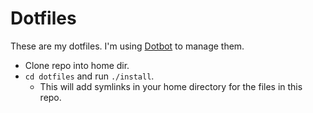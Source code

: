 # Dotfiles

These are my dotfiles. I'm using [Dotbot](https://github.com/anishathalye/dotbot) to manage them.

- Clone repo into home dir.
- `cd dotfiles` and run `./install`.
  - This will add symlinks in your home directory for the files in this repo.
